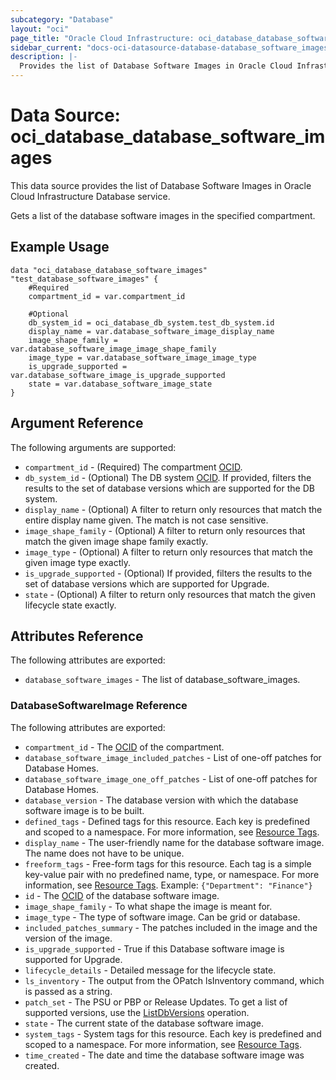 ```yaml
---
subcategory: "Database"
layout: "oci"
page_title: "Oracle Cloud Infrastructure: oci_database_database_software_images"
sidebar_current: "docs-oci-datasource-database-database_software_images"
description: |-
  Provides the list of Database Software Images in Oracle Cloud Infrastructure Database service
---
```


# Data Source: oci_database_database_software_images
This data source provides the list of Database Software Images in Oracle Cloud Infrastructure Database service.

Gets a list of the database software images in the specified compartment.


## Example Usage

```hcl
data "oci_database_database_software_images" "test_database_software_images" {
	#Required
	compartment_id = var.compartment_id

	#Optional
	db_system_id = oci_database_db_system.test_db_system.id
	display_name = var.database_software_image_display_name
	image_shape_family = var.database_software_image_image_shape_family
	image_type = var.database_software_image_image_type
	is_upgrade_supported = var.database_software_image_is_upgrade_supported
	state = var.database_software_image_state
}
```

## Argument Reference

The following arguments are supported:

* `compartment_id` - (Required) The compartment [OCID](https://docs.cloud.oracle.com/iaas/Content/General/Concepts/identifiers.htm).
* `db_system_id` - (Optional) The DB system [OCID](https://docs.cloud.oracle.com/iaas/Content/General/Concepts/identifiers.htm). If provided, filters the results to the set of database versions which are supported for the DB system.
* `display_name` - (Optional) A filter to return only resources that match the entire display name given. The match is not case sensitive.
* `image_shape_family` - (Optional) A filter to return only resources that match the given image shape family exactly.
* `image_type` - (Optional) A filter to return only resources that match the given image type exactly.
* `is_upgrade_supported` - (Optional) If provided, filters the results to the set of database versions which are supported for Upgrade.
* `state` - (Optional) A filter to return only resources that match the given lifecycle state exactly.


## Attributes Reference

The following attributes are exported:

* `database_software_images` - The list of database_software_images.

### DatabaseSoftwareImage Reference

The following attributes are exported:

* `compartment_id` - The [OCID](https://docs.cloud.oracle.com/iaas/Content/General/Concepts/identifiers.htm) of the compartment.
* `database_software_image_included_patches` - List of one-off patches for Database Homes.
* `database_software_image_one_off_patches` - List of one-off patches for Database Homes.
* `database_version` - The database version with which the database software image is to be built.
* `defined_tags` - Defined tags for this resource. Each key is predefined and scoped to a namespace. For more information, see [Resource Tags](https://docs.cloud.oracle.com/iaas/Content/General/Concepts/resourcetags.htm). 
* `display_name` - The user-friendly name for the database software image. The name does not have to be unique.
* `freeform_tags` - Free-form tags for this resource. Each tag is a simple key-value pair with no predefined name, type, or namespace. For more information, see [Resource Tags](https://docs.cloud.oracle.com/iaas/Content/General/Concepts/resourcetags.htm).  Example: `{"Department": "Finance"}` 
* `id` - The [OCID](https://docs.cloud.oracle.com/iaas/Content/General/Concepts/identifiers.htm) of the database software image.
* `image_shape_family` - To what shape the image is meant for.
* `image_type` - The type of software image. Can be grid or database.
* `included_patches_summary` - The patches included in the image and the version of the image.
* `is_upgrade_supported` - True if this Database software image is supported for Upgrade.
* `lifecycle_details` - Detailed message for the lifecycle state.
* `ls_inventory` - The output from the OPatch lsInventory command, which is passed as a string.
* `patch_set` - The PSU or PBP or Release Updates. To get a list of supported versions, use the [ListDbVersions](https://docs.cloud.oracle.com/iaas/api/#/en/database/latest/DbVersionSummary/ListDbVersions) operation.
* `state` - The current state of the database software image.
* `system_tags` - System tags for this resource. Each key is predefined and scoped to a namespace. For more information, see [Resource Tags](https://docs.cloud.oracle.com/iaas/Content/General/Concepts/resourcetags.htm). 
* `time_created` - The date and time the database software image was created.

